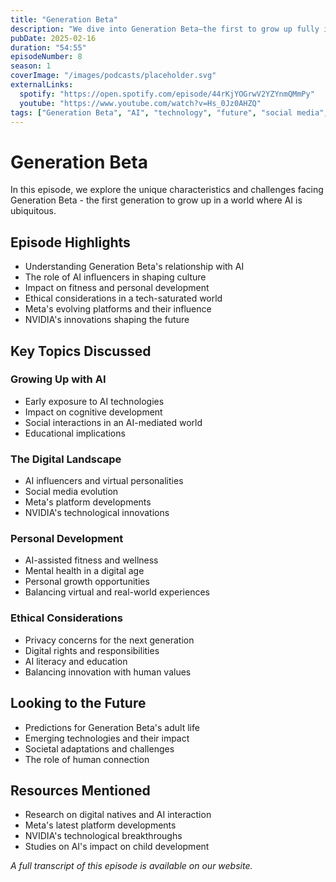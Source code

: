 ```yaml
---
title: "Generation Beta"
description: "We dive into Generation Beta—the first to grow up fully immersed in AI. From AI influencers to fitness, personal development, and the ethical dilemmas of a tech-saturated world, we explore what their future looks like."
pubDate: 2025-02-16
duration: "54:55"
episodeNumber: 8
season: 1
coverImage: "/images/podcasts/placeholder.svg"
externalLinks:
  spotify: "https://open.spotify.com/episode/44rKjYOGrwV2YZYnmQMmPy"
  youtube: "https://www.youtube.com/watch?v=Hs_0Jz0AHZQ"
tags: ["Generation Beta", "AI", "technology", "future", "social media", "ethics", "Meta", "NVIDIA"]
---
```


# Generation Beta

In this episode, we explore the unique characteristics and challenges facing Generation Beta - the first generation to grow up in a world where AI is ubiquitous.

## Episode Highlights

- Understanding Generation Beta's relationship with AI
- The role of AI influencers in shaping culture
- Impact on fitness and personal development
- Ethical considerations in a tech-saturated world
- Meta's evolving platforms and their influence
- NVIDIA's innovations shaping the future

## Key Topics Discussed

### Growing Up with AI
- Early exposure to AI technologies
- Impact on cognitive development
- Social interactions in an AI-mediated world
- Educational implications

### The Digital Landscape
- AI influencers and virtual personalities
- Social media evolution
- Meta's platform developments
- NVIDIA's technological innovations

### Personal Development
- AI-assisted fitness and wellness
- Mental health in a digital age
- Personal growth opportunities
- Balancing virtual and real-world experiences

### Ethical Considerations
- Privacy concerns for the next generation
- Digital rights and responsibilities
- AI literacy and education
- Balancing innovation with human values

## Looking to the Future
- Predictions for Generation Beta's adult life
- Emerging technologies and their impact
- Societal adaptations and challenges
- The role of human connection

## Resources Mentioned

- Research on digital natives and AI interaction
- Meta's latest platform developments
- NVIDIA's technological breakthroughs
- Studies on AI's impact on child development

*A full transcript of this episode is available on our website.* 